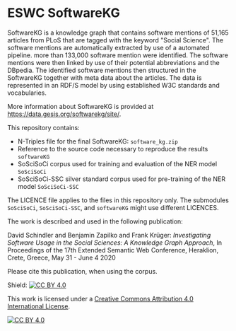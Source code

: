 # ESWC SoftwareKG

SoftwareKG is a knowledge graph that contains software mentions of 51,165 articles from PLoS that are tagged with the keyword "Social Science".
The software mentions are automatically extracted by use of a automated pipeline. more than 133,000 software mention were identified.
The software mentions were then linked by use of their potential abbreviations and the DBpedia.
The identified software mentions then structured in the SoftwareKG together with meta data about the articles.
The data is represented in an RDF/S model by using established W3C standards and vocabularies.

More information about SoftwareKG is provided at https://data.gesis.org/softwarekg/site/.


This repository contains:

* N-Triples file for the final SoftwareKG: `software_kg.zip`
* Reference to the source code necessary to reproduce the results `softwareKG`
* SoSciSoCi corpus used for training and evaluation of the NER model `SoSciSoCi`
* SoSciSoCi-SSC silver standard corpus used for pre-training of the NER model `SoSciSoCi-SSC`

The LICENCE file applies to the files in this repository only.
The submodules `SoSciSoCi`, `SoSciSoCi-SSC`, and `softwareKG` might use different LICENCES.


The work is described and used in the following publication:

David Schindler and Benjamin Zapilko and Frank Krüger:
*Investigating Software Usage in the Social Sciences: A Knowledge Graph Approach*,
In Proceedings of the 17th Extended Semantic Web Conference,
Heraklion, Crete, Greece,
May 31 - June 4 2020

Please cite this publication, when using the corpus.

Shield: [![CC BY 4.0][cc-by-shield]][cc-by]

This work is licensed under a [Creative Commons Attribution 4.0 International
License][cc-by].

[![CC BY 4.0][cc-by-image]][cc-by]

[cc-by]: http://creativecommons.org/licenses/by/4.0/
[cc-by-image]: https://i.creativecommons.org/l/by/4.0/88x31.png
[cc-by-shield]: https://img.shields.io/badge/License-CC%20BY%204.0-lightgrey.svg

